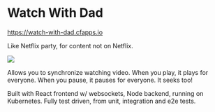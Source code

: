 # Watch With Dad
https://watch-with-dad.cfapps.io

Like Netflix party, for content not on Netflix.

![](https://user-images.githubusercontent.com/9356287/96946743-f77f6e00-152c-11eb-8c21-2c1a31a72411.png)

Allows you to synchronize watching video. When you play, it plays for everyone. When you pause, it pauses for everyone.
It seeks too!

Built with React frontend w/ websockets, Node backend, running on Kubernetes.
Fully test driven, from unit, integration and e2e tests.
